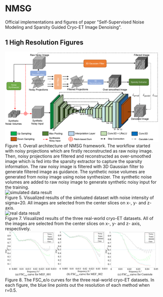 # NMSG
Official implementations and figures of paper "Self-Supervised Noise Modeling and Sparsity Guided Cryo-ET Image Denoising".
<br>
## 1 High Resolution Figures
![Overall architecture](./Figure1.png)
<br>
Figure 1. Overall architecture of NMSG framework. The workflow started with noisy projections which are firstly reconstructed as raw noisy image. Then, noisy projections are filtered and reconstructed as over-smoothed image which is fed into the sparsity extractor to capture the sparsity information. The raw noisy image is filtered with 3D Gaussian filter to generate filtered image as guidance. The synthetic noise volumes are generated from noisy image using noise synthesizer. The synthetic noise volumes are added to raw noisy image to generate synthetic noisy input for the training.
<br>
![simulated data result](./Figure5_1.png)
<br>
Figure 5. Visualized results of the simluated dataset with noise intensity of sigma=20. All images are selected from the center slices on x-, y- and z- axis.
<br>
![real data result](./Figure7.png)
<br>
Figure 7. Visualized results of the three real-world cryo-ET datasets. All of the images are selected from the center slices on x-, y- and z- axis, respectively.
<br>
![FSCe/o curve](./Figure8.png)
<br>
Figure 8. The FSC_e/o curves for the three real-world cryo-ET datasets. In each figure, the blue line points out the resolution of each method when r=0.5.

